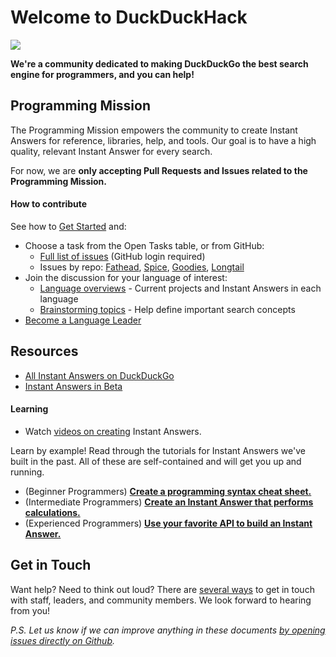 # Welcome to DuckDuckHack

![](http://docs.duckduckhack.com/assets/hack_search_engine.png)

**We're a community dedicated to making DuckDuckGo the best search engine for programmers, and you can help!**


## Programming Mission

The Programming Mission empowers the community to create Instant Answers for reference, libraries, help, and tools.
Our goal is to have a high quality, relevant Instant Answer for every search.

For now, we are **only accepting Pull Requests and Issues related to the Programming Mission.**

#### How to contribute

See how to [Get Started](https://forum.duckduckhack.com/t/duckduckhack-getting-started/53) and:

- Choose a task from the Open Tasks table, or from GitHub:
   - [Full list of issues](https://github.com/issues?page=1&q=repo%3Aduckduckgo%2Fzeroclickinfo-spice+repo%3Aduckduckgo%2Fzeroclickinfo-fathead+repo%3Aduckduckgo%2Fzeroclickinfo-goodies+repo%3Aduckduckgo%2Fzeroclickinfo-longtail+is%3Aissue+is%3Aopen+label%3A%22Mission%3A+Programming%22+no%3Aassignee&utf8=%E2%9C%93) (GitHub login required)
   - Issues by repo: [Fathead](https://github.com/duckduckgo/zeroclickinfo-fathead/issues?q=is%3Aopen+is%3Aissue+label%3A%22Mission%3A+Programming%22+no%3Aassignee), [Spice](https://github.com/duckduckgo/zeroclickinfo-spice/issues?q=is%3Aopen+is%3Aissue+label%3A%22Mission%3A+Programming%22+no%3Aassignee), [Goodies](https://github.com/duckduckgo/zeroclickinfo-goodies/issues?q=is%3Aopen+is%3Aissue+label%3A%22Mission%3A+Programming%22+no%3Aassignee), [Longtail](https://github.com/duckduckgo/zeroclickinfo-longtail/issues?q=is%3Aopen+is%3Aissue+label%3A%22Mission%3A+Programming%22+no%3Aassignee)
- Join the discussion for your language of interest:
   - [Language overviews](https://forum.duckduckhack.com/tags/overview-post) - Current projects and Instant Answers in each language
   - [Brainstorming topics](https://forum.duckduckhack.com/tags/brainstorming-post) - Help define important search concepts
- [Become a Language Leader](https://forum.duckduckhack.com/t/looking-for-language-leaders/803%22)

## Resources

- [All Instant Answers on DuckDuckGo](https://duck.co/ia?topic=programming)
- [Instant Answers in Beta](https://beta.duckduckgo.com/?q=test&amp;t=hh&amp;ia=iatesting&amp;iax=1)

#### Learning
- Watch [videos on creating](https://vimeo.com/channels/duckduckhack) Instant Answers.

Learn by example! Read through the tutorials for Instant Answers we've built in the past. All of these are self-contained and will get you up and running.

- (Beginner Programmers) **[Create a programming syntax cheat sheet.](http://docs.duckduckhack.com/walkthroughs/programming-syntax.html)**
- (Intermediate Programmers) **[Create an Instant Answer that performs calculations.](http://docs.duckduckhack.com/walkthroughs/calculation.html)**
- (Experienced Programmers) **[Use your favorite API to build an Instant Answer.](http://docs.duckduckhack.com/walkthroughs/forum-lookup.html)**

## Get in Touch

Want help? Need to think out loud? There are [several ways](http://docs.duckduckhack.com/resources/get-in-touch.html) to get in touch with staff, leaders, and community members. We look forward to hearing from you!

*P.S. Let us know if we can improve anything in these documents [by opening issues directly on Github]( https://github.com/duckduckgo/duckduckhack-docs/issues/new).*
